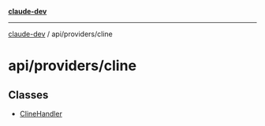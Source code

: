 [**claude-dev**](../../../README.md)

***

[claude-dev](../../../README.md) / api/providers/cline

# api/providers/cline

## Classes

- [ClineHandler](classes/ClineHandler.md)
